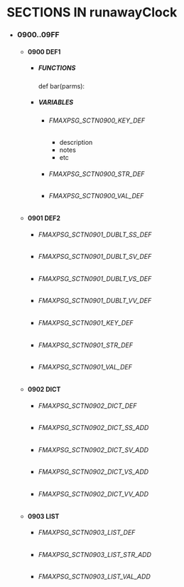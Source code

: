 # SECTIONS IN runawayClock

  * ### 0900..09FF
    * #### 0900 DEF1
      * ##### FUNCTIONS
        def bar(parms):
      * ##### VARIABLES
        * ###### FMAXPSG_SCTN0900_KEY_DEF
          * description
          * notes
          * etc
        * ###### FMAXPSG_SCTN0900_STR_DEF
        * ###### FMAXPSG_SCTN0900_VAL_DEF
    * #### 0901 DEF2
      * ###### FMAXPSG_SCTN0901_DUBLT_SS_DEF
      * ###### FMAXPSG_SCTN0901_DUBLT_SV_DEF
      * ###### FMAXPSG_SCTN0901_DUBLT_VS_DEF
      * ###### FMAXPSG_SCTN0901_DUBLT_VV_DEF
      * ###### FMAXPSG_SCTN0901_KEY_DEF
      * ###### FMAXPSG_SCTN0901_STR_DEF
      * ###### FMAXPSG_SCTN0901_VAL_DEF
    * #### 0902 DICT
      * ###### FMAXPSG_SCTN0902_DICT_DEF
      * ###### FMAXPSG_SCTN0902_DICT_SS_ADD
      * ###### FMAXPSG_SCTN0902_DICT_SV_ADD
      * ###### FMAXPSG_SCTN0902_DICT_VS_ADD
      * ###### FMAXPSG_SCTN0902_DICT_VV_ADD
    * #### 0903 LIST
      * ###### FMAXPSG_SCTN0903_LIST_DEF
      * ###### FMAXPSG_SCTN0903_LIST_STR_ADD
      * ###### FMAXPSG_SCTN0903_LIST_VAL_ADD


#
